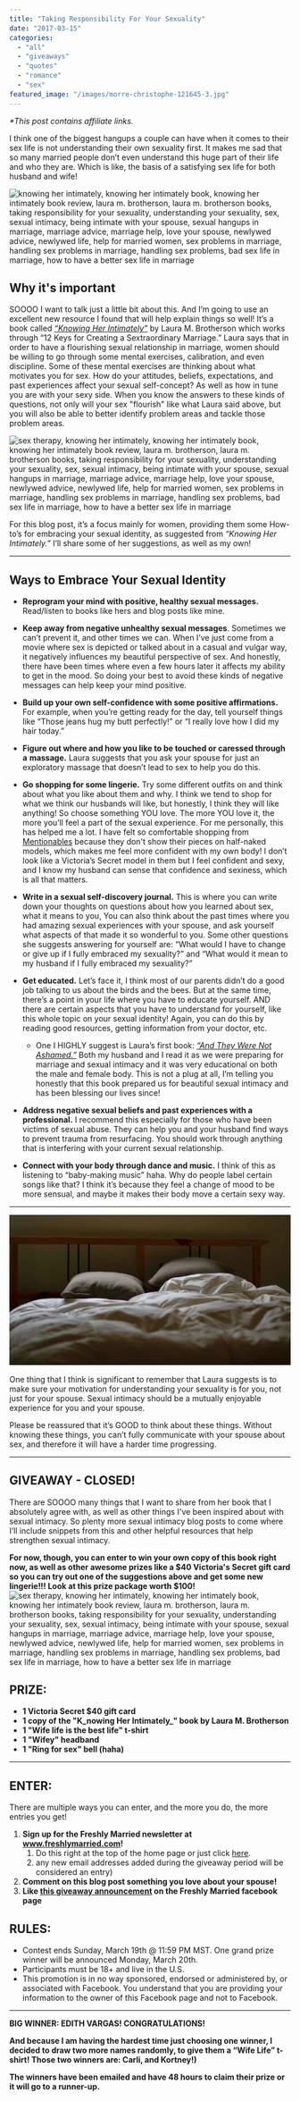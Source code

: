 ```yaml
---
title: "Taking Responsibility For Your Sexuality"
date: "2017-03-15"
categories: 
  - "all"
  - "giveaways"
  - "quotes"
  - "romance"
  - "sex"
featured_image: "/images/morre-christophe-121645-3.jpg"
---
```


_\*This post contains affiliate links._

I think one of the biggest hangups a couple can have when it comes to their sex life is not understanding their own sexuality first. It makes me sad that so many married people don’t even understand this huge part of their life and who they are. Which is like, the basis of a satisfying sex life for both husband and wife!

![knowing her intimately, knowing her intimately book, knowing her intimately book review, laura m. brotherson, laura m. brotherson books, taking responsibility for your sexuality, understanding your sexuality, sex, sexual intimacy, being intimate with your spouse, sexual hangups in marriage, marriage advice, marriage help, love your spouse, newlywed advice, newlywed life, help for married women, sex problems in marriage, handling sex problems in marriage, handling sex problems, bad sex life in marriage, how to have a better sex life in marriage](/images/creating-a-foundation-of-healthy-sexual-thoughts-LMB-quote.png)

## Why it's important

SOOOO I want to talk just a little bit about this. And I’m going to use an excellent new resource I found that will help explain things so well! It’s a book called [_“Knowing Her Intimately”_](https://amzn.to/2qEMTIN) by Laura M. Brotherson which works through “12 Keys for Creating a Sextraordinary Marriage.” Laura says that in order to have a flourishing sexual relationship in marriage, women should be willing to go through some mental exercises, calibration, and even discipline. Some of these mental exercises are thinking about what motivates you for sex. How do your attitudes, beliefs, expectations, and past experiences affect your sexual self-concept? As well as how in tune you are with your sexy side. When you know the answers to these kinds of questions, not only will your sex "flourish" like what Laura said above, but you will also be able to better identify problem areas and tackle those problem areas.

![sex therapy, knowing her intimately, knowing her intimately book, knowing her intimately book review, laura m. brotherson, laura m. brotherson books, taking responsibility for your sexuality, understanding your sexuality, sex, sexual intimacy, being intimate with your spouse, sexual hangups in marriage, marriage advice, marriage help, love your spouse, newlywed advice, newlywed life, help for married women, sex problems in marriage, handling sex problems in marriage, handling sex problems, bad sex life in marriage, how to have a better sex life in marriage](/images/alejandra-quiroz-658-1.jpg)

For this blog post, it’s a focus mainly for women, providing them some How-to’s for embracing your sexual identity, as suggested from _“Knowing Her Intimately.”_ I’ll share some of her suggestions, as well as my own!

* * *

## Ways to Embrace Your Sexual Identity

- **Reprogram your mind with positive, healthy sexual messages.** Read/listen to books like hers and blog posts like mine.

- **Keep away from negative unhealthy sexual messages**. Sometimes we can’t prevent it, and other times we can. When I’ve just come from a movie where sex is depicted or talked about in a casual and vulgar way, it negatively influences my beautiful perspective of sex. And honestly, there have been times where even a few hours later it affects my ability to get in the mood. So doing your best to avoid these kinds of negative messages can help keep your mind positive.

- **Build up your own self-confidence with some positive affirmations.** For example, when you’re getting ready for the day, tell yourself things like “Those jeans hug my butt perfectly!” or “I really love how I did my hair today.”

- **Figure out where and how you like to be touched or caressed through a** **massage.** Laura suggests that you ask your spouse for just an exploratory massage that doesn’t lead to sex to help you do this.

- **Go shopping for some lingerie.** Try some different outfits on and think about what you like about them and why. I think we tend to shop for what we think our husbands will like, but honestly, I think they will like anything! So choose something YOU love. The more YOU love it, the more you’ll feel a part of the sexual experience. For me personally, this has helped me a lot. I have felt so comfortable shopping from [Mentionables](https://shopmentionables.com?afmc=1j) because they don't show their pieces on half-naked models, which makes me feel more confident with my own body! I don’t look like a Victoria’s Secret model in them but I feel confident and sexy, and I know my husband can sense that confidence and sexiness, which is all that matters.

- **Write in a sexual self-discovery journal.** This is where you can write down your thoughts on questions about how you learned about sex, what it means to you, You can also think about the past times where you had amazing sexual experiences with your spouse, and ask yourself what aspects of that made it so wonderful to you. Some other questions she suggests answering for yourself are: “What would I have to change or give up if I fully embraced my sexuality?” and “What would it mean to my husband if I fully embraced my sexuality?”

- **Get educated.** Let’s face it, I think most of our parents didn’t do a good job talking to us about the birds and the bees. But at the same time, there’s a point in your life where you have to educate yourself. AND there are certain aspects that you have to understand for yourself, like this whole topic on your sexual identity! Again, you can do this by reading good resources, getting information from your doctor, etc.
    - One I HIGHLY suggest is Laura’s first book: [_“And They Were Not Ashamed.”_](https://amzn.to/2HbYpRZ) Both my husband and I read it as we were preparing for marriage and sexual intimacy and it was very educational on both the male and female body. This is not a plug at all, I’m telling you honestly that this book prepared us for beautiful sexual intimacy and has been blessing our lives since!
- **Address negative sexual beliefs and past experiences with a professional.** I recommend this especially for those who have been victims of sexual abuse. They can help you and your husband find ways to prevent trauma from resurfacing. You should work through anything that is interfering with your current sexual relationship.

- **Connect with your body through dance and music.** I think of this as listening to “baby-making music” haha. Why do people label certain songs like that? I think it’s because they feel a change of mood to be more sensual, and maybe it makes their body move a certain sexy way.

* * *

![For this blog post, it’s a focus mainly for women, providing them some How-to’s for embracing your sexual identity, as suggested from “Knowing Her Intimately.” I’ll share some of her suggestions, as well as my own!](/images/quin-stevenson-14889-2.jpg)

One thing that I think is significant to remember that Laura suggests is to make sure your motivation for understanding your sexuality is for you, not just for your spouse. Sexual intimacy should be a mutually enjoyable experience for you and your spouse.

Please be reassured that it’s GOOD to think about these things. Without knowing these things, you can’t fully communicate with your spouse about sex, and therefore it will have a harder time progressing.

* * *

## GIVEAWAY - CLOSED!

There are SOOOO many things that I want to share from her book that I absolutely agree with, as well as other things I've been inspired about with sexual intimacy. So plenty more sexual intimacy blog posts to come where I’ll include snippets from this and other helpful resources that help strengthen sexual intimacy.

**For now, though, you can enter to win your own copy of this book right now, as well as other awesome prizes like a $40 Victoria's Secret gift card so you can try out one of the suggestions above and get some new lingerie!!! Look at this prize package worth $100!** ![sex therapy, knowing her intimately, knowing her intimately book, knowing her intimately book review, laura m. brotherson, laura m. brotherson books, taking responsibility for your sexuality, understanding your sexuality, sex, sexual intimacy, being intimate with your spouse, sexual hangups in marriage, marriage advice, marriage help, love your spouse, newlywed advice, newlywed life, help for married women, sex problems in marriage, handling sex problems in marriage, handling sex problems, bad sex life in marriage, how to have a better sex life in marriage](/images/wife-life-giveaways-1.png)

## PRIZE:

- **1 Victoria Secret $40 gift card**
- **1 copy of the "K_nowing Her Intimately_" book by Laura M. Brotherson**
- **1 "Wife life is the best life" t-shirt**
- **1 "Wifey" headband** 
- **1 "Ring for sex" bell (haha)**

* * *

## ENTER:

There are multiple ways you can enter, and the more you do, the more entries you get!

1. **Sign up for the Freshly Married newsletter at www.freshlymarried.com!**
    1. Do this right at the top of the home page or just click [here](http://freshlymarried.us3.list-manage.com/subscribe?u=7f42eae738681a6388816f80a&id=78c3cf254f).
    2. any new email addresses added during the giveaway period will be considered an entry)
2. **Comment on this blog post something you love about your spouse!**
3. **Like [this giveaway announcement](https://www.facebook.com/freshlymarriedadventures/posts/1434178249947542?notif_t=like&notif_id=1489624293144166) on the Freshly Married facebook page**

## RULES:

- Contest ends Sunday, March 19th @ 11:59 PM MST. One grand prize winner will be announced Monday, March 20th.
- Participants must be 18+ and live in the U.S.
- This promotion is in no way sponsored, endorsed or administered by, or associated with Facebook. You understand that you are providing your information to the owner of this Facebook page and not to Facebook.

* * *

**BIG WINNER: EDITH VARGAS! CONGRATULATIONS!**

**And because I am having the hardest time just choosing one winner, I decided to draw two more names randomly, to give them a “Wife Life” t-shirt! Those two winners are: Carli, and Kortney!)**

**The winners have been emailed and have 48 hours to claim their prize or it will go to a runner-up.**

